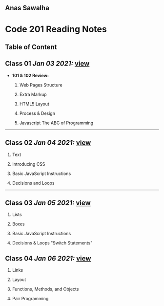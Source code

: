 ## Anas Sawalha

# Code 201 Reading Notes

## Table of Content 


## Class 01  *Jan 03 2021:* [view](https://anassawalha95.github.io/reading-notes-2/Class%2001)

* **101 & 102 Review:** 

   1. Web Pages Structure
    
   2. Extra Markup
    
   3. HTML5 Layout
    
   4. Process & Design
    
   5. Javascript The ABC of Programming

---

## Class 02  *Jan 04 2021:* [view](https://anassawalha95.github.io/reading-notes-2/Class%2002)


   1. Text
    
   2. Introducing CSS
    
   3. Basic JavaScript Instructions
    
   4. Decisions and Loops
    
---

## Class 03  *Jan 05 2021:* [view](https://anassawalha95.github.io/reading-notes-2/Class%2003)

   1. Lists 
 
   2. Boxes 

   3. Basic JavaScript Instructions

   4. Decisions & Loops "Switch Statements"


## Class 04  *Jan 06 2021:* [view](https://anassawalha95.github.io/reading-notes-2/Class%2004)

   1. Links 
 
   2. Layout 

   3. Functions, Methods, and Objects

   4. Pair Programming


